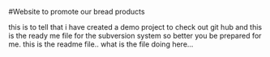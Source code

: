 #Website to promote our bread products

this is to tell that i have created a demo project to check out git hub and this is the ready me file for the 
subversion system so better you be prepared for me.
this is the readme file.. what is the file doing here...